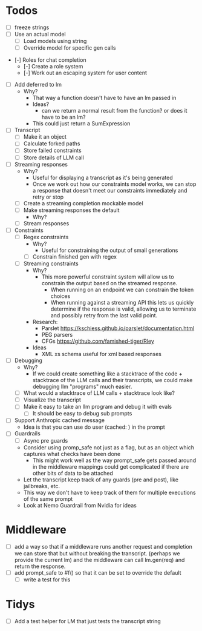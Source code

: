 # Todos

- [ ] freeze strings
- [ ] Use an actual model
  - [ ] Load models using string
  - [ ] Override model for specific gen calls
- [-] Roles for chat completion
  - [-] Create a role system
  - [-] Work out an escaping system for user content
- [ ] Add deferred to lm
  - Why?
    - That way a function doesn't have to have an lm passed in
    - Ideas?
      - can we return a normal result from the function? or does it have to be an lm?
    - This could just return a SumExpression
- [ ] Transcript
  - [ ] Make it an object
  - [ ] Calculate forked paths
  - [ ] Store failed constraints
  - [ ] Store details of LLM call
- [ ] Streaming responses
  - Why?
    - Useful for displaying a transcript as it's being generated
    - Once we work out how our constraints model works, we can
    stop a response that doesn't meet our constraints immediately
    and retry or stop
  - [ ] Create a streaming completion mockable model
  - [ ] Make streaming responses the default
    - Why?
  - [ ] Stream responses
- [ ] Constraints
  - [ ] Regex constraints
    - Why?
      - Useful for constraining the output of small generations
    - [ ] Constrain finished gen with regex
  - [ ] Streaming constraints
    - Why?
      - This more powerful constraint system will allow us to
        constrain the output based on the streamed response.
        - When running on an endpoint we can constrain the token choices
        - When running against a streaming API this lets us quickly determine
          if the response is valid, allowing us to terminate and possibly retry
          from the last valid point.
    - Research:
      - Parslet https://kschiess.github.io/parslet/documentation.html
      - PEG parsers
      - CFGs
        https://github.com/famished-tiger/Rley
    - Ideas
      - XML xs schema useful for xml based responses
- [ ] Debugging
  - Why?
    - If we could create something like a stacktrace of the code + stacktrace of the LLM calls
      and their transcripts, we could make debugging llm "programs" much easier.
  - [ ] What would a stacktrace of LLM calls + stacktrace look like?
  - [ ] Visualize the transcript
  - [ ] Make it easy to take an llm program and debug it with evals
    - [ ] It should be easy to debug sub prompts
- [ ] Support Anthropic cached message
    - Idea is that you can use do user (cached: <opts>) in the prompt
- [ ] Guardrails
  - [ ] Async pre guards
  - Consider using promp_safe not just as a flag, but as an object which captures what checks have been done
    - This might work well as the way prompt_safe gets passed around in the middleware mappings could get
      complicated if there are other bits of data to be attached
  - Let the transcript keep track of any guards (pre and post), like jailbreaks, etc.
  - This way we don't have to keep track of them for multiple executions of the same prompt
  - Look at Nemo Guardrail from Nvidia for ideas

# Middleware
- [ ] add a way so that if a middleware runs another request and completion we can
  store that but without breaking the transcript. (perhaps we provide the current lm)
  and the middleware can call lm.gen(req) and return the response.
- [ ] add prompt_safe to #f() so that it can be set to override the default
  - [ ] write a test for this

# Tidys
- [ ] Add a test helper for LM that just tests the transcript string
